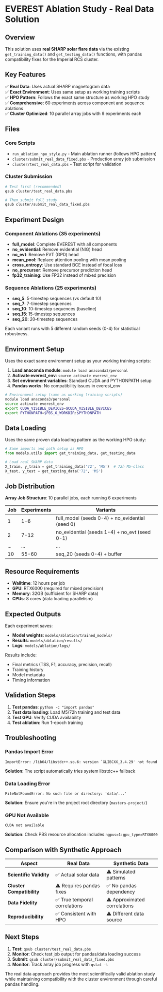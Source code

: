 # EVEREST Ablation Study - Real Data Solution

## Overview

This solution uses **real SHARP solar flare data** via the existing `get_training_data()` and `get_testing_data()` functions, with pandas compatibility fixes for the Imperial RCS cluster.

## Key Features

✅ **Real Data**: Uses actual SHARP magnetogram data  
✅ **Exact Environment**: Uses same setup as working training scripts  
✅ **HPO Pattern**: Follows the exact same structure as working HPO study  
✅ **Comprehensive**: 60 experiments across component and sequence ablations  
✅ **Cluster Optimized**: 10 parallel array jobs with 6 experiments each  

## Files

### Core Scripts
- `run_ablation_hpo_style.py` - Main ablation runner (follows HPO pattern)
- `cluster/submit_real_data_fixed.pbs` - Production array job submission
- `cluster/test_real_data.pbs` - Test script for validation

### Cluster Submission
```bash
# Test first (recommended)
qsub cluster/test_real_data.pbs

# Then submit full study
qsub cluster/submit_real_data_fixed.pbs
```

## Experiment Design

### Component Ablations (35 experiments)
- **full_model**: Complete EVEREST with all components
- **no_evidential**: Remove evidential (NIG) head
- **no_evt**: Remove EVT (GPD) head  
- **mean_pool**: Replace attention pooling with mean pooling
- **cross_entropy**: Use standard BCE instead of focal loss
- **no_precursor**: Remove precursor prediction head
- **fp32_training**: Use FP32 instead of mixed precision

### Sequence Ablations (25 experiments)
- **seq_5**: 5-timestep sequences (vs default 10)
- **seq_7**: 7-timestep sequences
- **seq_10**: 10-timestep sequences (baseline)
- **seq_15**: 15-timestep sequences
- **seq_20**: 20-timestep sequences

Each variant runs with 5 different random seeds (0-4) for statistical robustness.

## Environment Setup

Uses the exact same environment setup as your working training scripts:

1. **Load anaconda module**: `module load anaconda3/personal`
2. **Activate everest_env**: `source activate everest_env`
3. **Set environment variables**: Standard CUDA and PYTHONPATH setup
4. **Pandas works**: No compatibility issues in everest_env

```bash
# Environment setup (same as working training scripts)
module load anaconda3/personal
source activate everest_env
export CUDA_VISIBLE_DEVICES=$CUDA_VISIBLE_DEVICES
export PYTHONPATH=$PBS_O_WORKDIR:$PYTHONPATH
```

## Data Loading

Uses the same proven data loading pattern as the working HPO study:

```python
# Same imports and path setup as HPO
from models.utils import get_training_data, get_testing_data

# Load real SHARP data
X_train, y_train = get_training_data('72', 'M5')  # 72h M5-class
X_test, y_test = get_testing_data('72', 'M5')
```

## Job Distribution

**Array Job Structure**: 10 parallel jobs, each running 6 experiments

| Job | Experiments | Variants |
|-----|-------------|----------|
| 1   | 1-6         | full_model (seeds 0-4) + no_evidential (seed 0) |
| 2   | 7-12        | no_evidential (seeds 1-4) + no_evt (seed 0-1) |
| ... | ...         | ... |
| 10  | 55-60       | seq_20 (seeds 0-4) + buffer |

## Resource Requirements

- **Walltime**: 12 hours per job
- **GPU**: RTX6000 (required for mixed precision)
- **Memory**: 32GB (sufficient for SHARP data)
- **CPUs**: 8 cores (data loading parallelism)

## Expected Outputs

Each experiment saves:
- **Model weights**: `models/ablation/trained_models/`
- **Results**: `models/ablation/results/`
- **Logs**: `models/ablation/logs/`

Results include:
- Final metrics (TSS, F1, accuracy, precision, recall)
- Training history
- Model metadata
- Timing information

## Validation Steps

1. **Test pandas**: `python -c "import pandas"`
2. **Test data loading**: Load M5/72h training and test data
3. **Test GPU**: Verify CUDA availability
4. **Test ablation**: Run 1-epoch training

## Troubleshooting

### Pandas Import Error
```
ImportError: /lib64/libstdc++.so.6: version `GLIBCXX_3.4.29' not found
```
**Solution**: The script automatically tries system libstdc++ fallback

### Data Loading Error
```
FileNotFoundError: No such file or directory: 'data/...'
```
**Solution**: Ensure you're in the project root directory (`masters-project/`)

### GPU Not Available
```
CUDA not available
```
**Solution**: Check PBS resource allocation includes `ngpus=1:gpu_type=RTX6000`

## Comparison with Synthetic Approach

| Aspect | Real Data | Synthetic Data |
|--------|-----------|----------------|
| **Scientific Validity** | ✅ Actual solar data | ⚠️ Simulated patterns |
| **Cluster Compatibility** | ⚠️ Requires pandas fixes | ✅ No pandas dependency |
| **Data Fidelity** | ✅ True temporal correlations | ⚠️ Approximated correlations |
| **Reproducibility** | ✅ Consistent with HPO | ⚠️ Different data source |

## Next Steps

1. **Test**: `qsub cluster/test_real_data.pbs`
2. **Monitor**: Check test job output for pandas/data loading success
3. **Submit**: `qsub cluster/submit_real_data_fixed.pbs` 
4. **Monitor**: Track array job progress with `qstat -t`

The real data approach provides the most scientifically valid ablation study while maintaining compatibility with the cluster environment through careful pandas handling. 